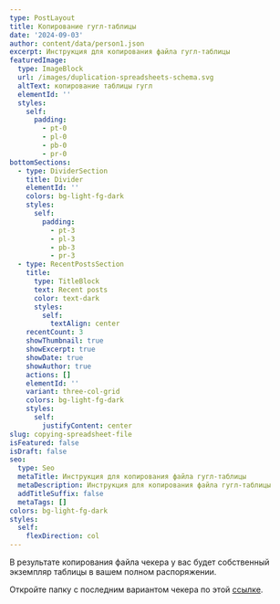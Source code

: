 ```yaml
---
type: PostLayout
title: Копирование гугл-таблицы
date: '2024-09-03'
author: content/data/person1.json
excerpt: Инструкция для копирования файла гугл-таблицы
featuredImage:
  type: ImageBlock
  url: /images/duplication-spreadsheets-schema.svg
  altText: копирование таблицы гугл
  elementId: ''
  styles:
    self:
      padding:
        - pt-0
        - pl-0
        - pb-0
        - pr-0
bottomSections:
  - type: DividerSection
    title: Divider
    elementId: ''
    colors: bg-light-fg-dark
    styles:
      self:
        padding:
          - pt-3
          - pl-3
          - pb-3
          - pr-3
  - type: RecentPostsSection
    title:
      type: TitleBlock
      text: Recent posts
      color: text-dark
      styles:
        self:
          textAlign: center
    recentCount: 3
    showThumbnail: true
    showExcerpt: true
    showDate: true
    showAuthor: true
    actions: []
    elementId: ''
    variant: three-col-grid
    colors: bg-light-fg-dark
    styles:
      self:
        justifyContent: center
slug: copying-spreadsheet-file
isFeatured: false
isDraft: false
seo:
  type: Seo
  metaTitle: Инструкция для копирования файла гугл-таблицы
  metaDescription: Инструкция для копирования файла гугл-таблицы
  addTitleSuffix: false
  metaTags: []
colors: bg-light-fg-dark
styles:
  self:
    flexDirection: col
---
```

В результате копирования файла чекера у вас будет собственный экземпляр таблицы в вашем полном распоряжении.

Откройте папку с последним вариантом чекера по этой [ссылке](https://drive.google.com/drive/folders/1JNmo9hfAaHSG5rrB1q1dLnCd_JYsq1f8?usp=sharing).
